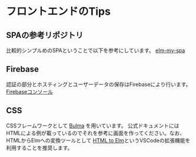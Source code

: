 # フロントエンドのTips
## SPAの参考リポジトリ
比較的シンプルめのSPAということで以下を参考にしています。
[elm-my-spa](https://github.com/takmatsukawa/elm-my-spa)

## Firebase
認証の部分とホスティングとユーザーデータの保存はFirebaseにより行います。 [Firebaseコンソール](https://console.firebase.google.com/project/word-war-9e392/hosting/main?hl=ja)

## CSS
CSSフレームワークとして [Bulma](https://bulma.io/) を用いています。
公式ドキュメントにはHTMLによる例が載っているのでそれを参考に画面を作ってください。なお、HTMLからElmへの変換ツールとして [HTML to Elm](https://marketplace.visualstudio.com/items?itemName=Rubymaniac.vscode-html-to-elm)というVSCodeの拡張機能を利用することを推奨します。